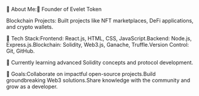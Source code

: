 🚀 About Me:🌟 Founder of Evelet Token

 Blockchain Projects: Built projects like NFT marketplaces, DeFi applications, and crypto wallets.

🔧 Tech Stack:Frontend: React.js, HTML, CSS, JavaScript.Backend: Node.js, Express.js.Blockchain: Solidity, Web3.js, Ganache, Truffle.Version Control: Git, GitHub.

🌱 Currently learning advanced Solidity concepts and protocol development.

🎯 Goals:Collaborate on impactful open-source projects.Build groundbreaking Web3 solutions.Share knowledge with the community and grow as a developer.